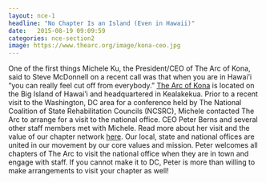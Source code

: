 ```yaml
---
layout: nce-1
headline: "No Chapter Is an Island (Even in Hawaii)"
date:   2015-08-19 09:09:59
categories: nce-section2
image: https://www.thearc.org/image/kona-ceo.jpg
---
```

One of the first things Michele Ku, the President/CEO of The Arc of Kona, said to Steve McDonnell on a recent call was that when you are in Hawai’i “you can really feel cut off from everybody.” <a href="http://arcofkona.org/">The Arc of Kona</a> is located on the Big Island of Hawai’i and headquartered in Kealakekua. Prior to a recent visit to the Washington, DC area for a conference held by The National Coalition of State Rehabilitation Councils (NCSRC), Michele contacted The Arc to arrange for a visit to the national office. CEO Peter Berns and several other staff members met with Michele. Read more about her visit and the value of our chapter network <a href="http://www.thearc.org/file/KonaProfile.pdf">here</a>. Our local, state and national offices are united in our movement by our core values and mission. Peter welcomes all chapters of The Arc to visit the national office when they are in town and engage with staff. If you cannot make it to DC, Peter is more than willing to make arrangements to visit your chapter as well!